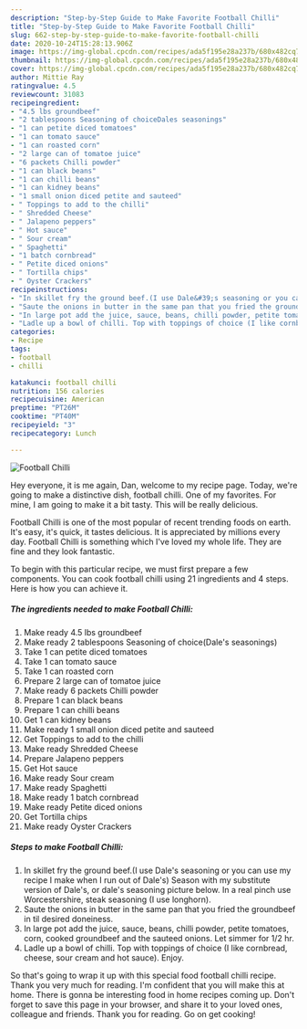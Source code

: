 ```yaml
---
description: "Step-by-Step Guide to Make Favorite Football Chilli"
title: "Step-by-Step Guide to Make Favorite Football Chilli"
slug: 662-step-by-step-guide-to-make-favorite-football-chilli
date: 2020-10-24T15:28:13.906Z
image: https://img-global.cpcdn.com/recipes/ada5f195e28a237b/680x482cq70/football-chilli-recipe-main-photo.jpg
thumbnail: https://img-global.cpcdn.com/recipes/ada5f195e28a237b/680x482cq70/football-chilli-recipe-main-photo.jpg
cover: https://img-global.cpcdn.com/recipes/ada5f195e28a237b/680x482cq70/football-chilli-recipe-main-photo.jpg
author: Mittie Ray
ratingvalue: 4.5
reviewcount: 31083
recipeingredient:
- "4.5 lbs groundbeef"
- "2 tablespoons Seasoning of choiceDales seasonings"
- "1 can petite diced tomatoes"
- "1 can tomato sauce"
- "1 can roasted corn"
- "2 large can of tomatoe juice"
- "6 packets Chilli powder"
- "1 can black beans"
- "1 can chilli beans"
- "1 can kidney beans"
- "1 small onion diced petite and sauteed"
- " Toppings to add to the chilli"
- " Shredded Cheese"
- " Jalapeno peppers"
- " Hot sauce"
- " Sour cream"
- " Spaghetti"
- "1 batch cornbread"
- " Petite diced onions"
- " Tortilla chips"
- " Oyster Crackers"
recipeinstructions:
- "In skillet fry the ground beef.(I use Dale&#39;s seasoning or you can use my recipe I make when I run out of Dale&#39;s) Season with my substitute version of Dale&#39;s, or dale&#39;s seasoning picture below. In a real pinch use Worcestershire, steak seasoning (I use longhorn)."
- "Saute the onions in butter in the same pan that you fried the groundbeef in til desired doneiness."
- "In large pot add the juice, sauce, beans, chilli powder, petite tomatoes, corn, cooked groundbeef and the sauteed onions. Let simmer for 1/2 hr."
- "Ladle up a bowl of chilli. Top with toppings of choice (I like cornbread, cheese, sour cream and hot sauce). Enjoy."
categories:
- Recipe
tags:
- football
- chilli

katakunci: football chilli 
nutrition: 156 calories
recipecuisine: American
preptime: "PT26M"
cooktime: "PT40M"
recipeyield: "3"
recipecategory: Lunch

---
```



![Football Chilli](https://img-global.cpcdn.com/recipes/ada5f195e28a237b/680x482cq70/football-chilli-recipe-main-photo.jpg)

Hey everyone, it is me again, Dan, welcome to my recipe page. Today, we're going to make a distinctive dish, football chilli. One of my favorites. For mine, I am going to make it a bit tasty. This will be really delicious.

Football Chilli is one of the most popular of recent trending foods on earth. It's easy, it's quick, it tastes delicious. It is appreciated by millions every day. Football Chilli is something which I've loved my whole life. They are fine and they look fantastic.




To begin with this particular recipe, we must first prepare a few components. You can cook football chilli using 21 ingredients and 4 steps. Here is how you can achieve it.

<!--inarticleads1-->

##### The ingredients needed to make Football Chilli:

1. Make ready 4.5 lbs groundbeef
1. Make ready 2 tablespoons Seasoning of choice(Dale&#39;s seasonings)
1. Take 1 can petite diced tomatoes
1. Take 1 can tomato sauce
1. Take 1 can roasted corn
1. Prepare 2 large can of tomatoe juice
1. Make ready 6 packets Chilli powder
1. Prepare 1 can black beans
1. Prepare 1 can chilli beans
1. Get 1 can kidney beans
1. Make ready 1 small onion diced petite and sauteed
1. Get  Toppings to add to the chilli
1. Make ready  Shredded Cheese
1. Prepare  Jalapeno peppers
1. Get  Hot sauce
1. Make ready  Sour cream
1. Make ready  Spaghetti
1. Make ready 1 batch cornbread
1. Make ready  Petite diced onions
1. Get  Tortilla chips
1. Make ready  Oyster Crackers




<!--inarticleads2-->

##### Steps to make Football Chilli:

1. In skillet fry the ground beef.(I use Dale&#39;s seasoning or you can use my recipe I make when I run out of Dale&#39;s) Season with my substitute version of Dale&#39;s, or dale&#39;s seasoning picture below. In a real pinch use Worcestershire, steak seasoning (I use longhorn).
1. Saute the onions in butter in the same pan that you fried the groundbeef in til desired doneiness.
1. In large pot add the juice, sauce, beans, chilli powder, petite tomatoes, corn, cooked groundbeef and the sauteed onions. Let simmer for 1/2 hr.
1. Ladle up a bowl of chilli. Top with toppings of choice (I like cornbread, cheese, sour cream and hot sauce). Enjoy.




So that's going to wrap it up with this special food football chilli recipe. Thank you very much for reading. I'm confident that you will make this at home. There is gonna be interesting food in home recipes coming up. Don't forget to save this page in your browser, and share it to your loved ones, colleague and friends. Thank you for reading. Go on get cooking!
